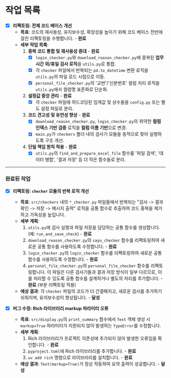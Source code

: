 # 작업 목록

- [x] **리팩토링: 전체 코드 베이스 개선**
  - **목표**: 코드의 재사용성, 유지보수성, 확장성을 높이기 위해 코드 베이스 전반에 걸친 리팩토링을 수행합니다. - **완료**
  - **세부 작업 목록**:
    1.  **중복 코드 통합 및 재사용성 증대** - **완료**
        - [x] `login_checker.py`와 `download_reason_checker.py`에 중복된 **업무 시간 외/휴일 검사 로직**을 `utils.py`로 통합.
        - [x] 각 `checker` 파일에서 반복되는 `pd.to_datetime` 변환 로직을 `utils.py`의 파일 로드 시점으로 이동.
        - [x] `personal_file_checker.py`의 '교번'/'신분번호' 컬럼 처리 로직을 `utils.py`에서 컬럼명 표준화로 단순화.
    2.  **설정값 중앙 관리** - **완료**
        - [x] 각 `checker` 파일에 하드코딩된 임계값 및 상수들을 `config.py` 또는 별도 설정 파일로 분리.
    3.  **코드 견고성 및 유연성 향상** - **완료**
        - [x] `download_reason_checker.py`, `login_checker.py`의 취약한 **컬럼 인덱스 기반 검증** 로직을 **컬럼 이름 기반**으로 변경.
        - [x] `main.py`가 `checkers` 폴더 내의 검사기 모듈을 동적으로 찾아 실행하도록 구조 개선.
    4.  **단일 책임 원칙 적용** - **완료**
        - [x] `utils.py`의 `find_and_prepare_excel_file` 함수를 '파일 검색', '데이터 병합', '결과 저장' 등 더 작은 함수들로 분리.

---
### 완료된 작업

- [x] **리팩토링: `checker` 모듈의 반복 로직 개선**
  - **목표**: `src/checkers` 내의 `*_checker.py` 파일들에서 반복되는 "검사 -> 결과 확인 -> 저장 -> 메시지 출력" 로직을 공통 함수로 추출하여 코드 중복을 제거하고 가독성을 높입니다.
  - **세부 계획**:
    1.  `utils.py`에 검사 실행과 파일 저장을 담당하는 공통 함수를 생성합니다. (예: `run_and_save_check`) - **완료**
    2.  `download_reason_checker.py`의 `sayu_checker` 함수를 리팩토링하여 새로운 공통 함수를 사용하도록 수정합니다. - **완료**
    3.  `login_checker.py`의 `login_checker` 함수를 리팩토링하여 새로운 공통 함수를 사용하도록 수정합니다. - **완료**
    4.  `personal_file_checker.py`의 `personal_file_checker` 함수를 리팩토링합니다. 이 파일은 다른 검사기들과 결과 저장 방식이 일부 다르므로, 이를 처리할 수 있도록 공통 함수를 설계하거나 별도의 처리를 추가합니다. - **완료** (부분 리팩토링 적용)
  - **예상 결과**: 각 `checker` 파일의 코드가 더 간결해지고, 새로운 검사를 추가하기 쉬워지며, 유지보수성이 향상됩니다. - **달성**

- [x] **버그 수정: Rich 라이브러리 markup 파라미터 오류**
  - **목표**: `src/display.py`의 `print_summary` 함수에서 `Text` 객체 생성 시 `markup=True` 파라미터가 지원되지 않아 발생하는 `TypeError`를 수정합니다.
  - **세부 계획**:
    1. Rich 라이브러리가 프로젝트 의존성에 추가되지 않아 발생한 오류임을 확인합니다. - **완료**
    2. `pyproject.toml`에 Rich 라이브러리를 추가합니다. - **완료**
    3. `uv add rich` 명령으로 라이브러리를 설치합니다. - **완료**
  - **예상 결과**: `Text(markup=True)`가 정상 작동하여 요약 출력이 성공합니다. - **달성**
